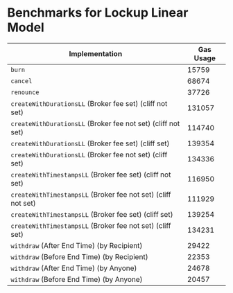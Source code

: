 # Benchmarks for Lockup Linear Model

| Implementation                                                | Gas Usage |
| ------------------------------------------------------------- | --------- |
| `burn`                                                        | 15759     |
| `cancel`                                                      | 68674     |
| `renounce`                                                    | 37726     |
| `createWithDurationsLL` (Broker fee set) (cliff not set)      | 131057    |
| `createWithDurationsLL` (Broker fee not set) (cliff not set)  | 114740    |
| `createWithDurationsLL` (Broker fee set) (cliff set)          | 139354    |
| `createWithDurationsLL` (Broker fee not set) (cliff set)      | 134336    |
| `createWithTimestampsLL` (Broker fee set) (cliff not set)     | 116950    |
| `createWithTimestampsLL` (Broker fee not set) (cliff not set) | 111929    |
| `createWithTimestampsLL` (Broker fee set) (cliff set)         | 139254    |
| `createWithTimestampsLL` (Broker fee not set) (cliff set)     | 134231    |
| `withdraw` (After End Time) (by Recipient)                    | 29422     |
| `withdraw` (Before End Time) (by Recipient)                   | 22353     |
| `withdraw` (After End Time) (by Anyone)                       | 24678     |
| `withdraw` (Before End Time) (by Anyone)                      | 20457     |
